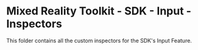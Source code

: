 # Mixed Reality Toolkit - SDK - Input - Inspectors

This folder contains all the custom inspectors for the SDK's Input Feature.
